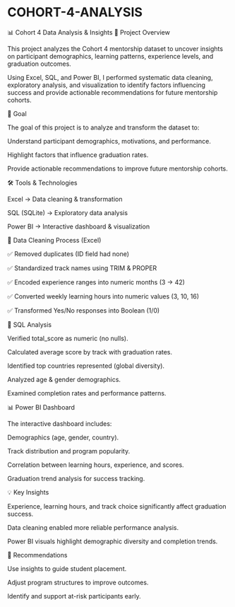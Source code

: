 # COHORT-4-ANALYSIS
📊 Cohort 4 Data Analysis & Insights
📌 Project Overview

This project analyzes the Cohort 4 mentorship dataset to uncover insights on participant demographics, learning patterns, experience levels, and graduation outcomes.

Using Excel, SQL, and Power BI, I performed systematic data cleaning, exploratory analysis, and visualization to identify factors influencing success and provide actionable recommendations for future mentorship cohorts.

🎯 Goal

The goal of this project is to analyze and transform the dataset to:

Understand participant demographics, motivations, and performance.

Highlight factors that influence graduation rates.

Provide actionable recommendations to improve future mentorship cohorts.

🛠 Tools & Technologies

Excel → Data cleaning & transformation

SQL (SQLite) → Exploratory data analysis

Power BI → Interactive dashboard & visualization

🔄 Data Cleaning Process (Excel)

✅ Removed duplicates (ID field had none)

✅ Standardized track names using TRIM & PROPER

✅ Encoded experience ranges into numeric months (3 → 42)

✅ Converted weekly learning hours into numeric values (3, 10, 16)

✅ Transformed Yes/No responses into Boolean (1/0)

📑 SQL Analysis

Verified total_score as numeric (no nulls).

Calculated average score by track with graduation rates.

Identified top countries represented (global diversity).

Analyzed age & gender demographics.

Examined completion rates and performance patterns.

📊 Power BI Dashboard

The interactive dashboard includes:

Demographics (age, gender, country).

Track distribution and program popularity.

Correlation between learning hours, experience, and scores.

Graduation trend analysis for success tracking.

💡 Key Insights

Experience, learning hours, and track choice significantly affect graduation success.

Data cleaning enabled more reliable performance analysis.

Power BI visuals highlight demographic diversity and completion trends.

🚀 Recommendations

Use insights to guide student placement.

Adjust program structures to improve outcomes.

Identify and support at-risk participants early.
